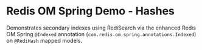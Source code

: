 # Redis OM Spring Demo - Hashes

Demonstrates secondary indexes using RediSearch via the enhanced Redis OM Spring `@Indexed`
annotation (`com.redis.om.spring.annotations.Indexed`) on `@RediHash` mapped models.